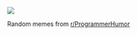 ![](https://preview.redd.it/obqjev7hdkmf1.png?width=640&crop=smart&auto=webp&s=16209a1639bdfaf2e4f088505e4e7787a0e69a09)

 Random memes from [r/ProgrammerHumor](https://www.reddit.com/r/ProgrammerHumor/)
